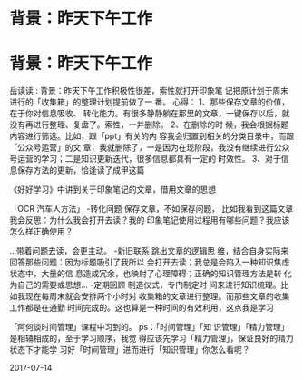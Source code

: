 # 背景：昨天下午工作

# 背景：昨天下午工作

岳读读 : 背景：昨天下午工作积极性很差，索性就打开印象笔 记把原计划于周末进行的「收集箱」的整理计划提前做了一 番。 心得： 1、那些保存文章的价值，在于你对信息吸收、 转化能力。有很多静静躺在那里的文章，一键保存以后，就 没有再进行整理、复盘了。索性，一并删除。 2、在删除的时 候，我会根据标题内容进行筛选。比如，跟「ppt」有关的内 容我会归置到相关的分类目录中，而跟「公众号运营」的文 章，我就删除了，一是因为在现阶段，我没有继续进行公众 号运营的学习；二是知识更新迭代，很多信息都具有一定的 时效性。 3、对于信息保存方法的更新，恰逢读了成甲这篇

《好好学习》中讲到关于印象笔记的文章，借用文章的思想

「OCR 汽车人方法」 -转化问题 保存文章，不如保存问题， 比如我看到这篇文章我会反思：为什么我会打开去读？我的 印象笔记使用过程用有哪些问题？我应该怎么样正确使用？

…带着问题去读，会更主动。 -新旧联系 跳出文章的逻辑思 维，结合自身实际来回答那些问题：因为标题吸引了我所以 会打开去读；我总是会陷入一种知识焦虑状态中，大量的信 息造成冗余，也映射了心理障碍；正确的知识管理方法是转 化为自己的需要或思想… -定期回顾 制造仪式，专门制定时 间来进行知识梳理。比如我现在每周末就会安排两个小时对 收集箱的文章进行整理。而那些文章的收集工作都是在通勤 时间完成的。这也算是一种时间的有效利用，这点我是学习

「阿何谈时间管理」课程中习到的。 ps：「时间管理」「知 识管理」「精力管理」是相辅相成的，至于学习顺序，我觉 得应该先学习「精力管理」，保证良好的精力状态下才能学 习好「时间管理」进而进行「知识管理」你怎么看呢？

2017-07-14